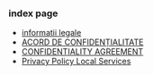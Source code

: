 ### index page
+ [informatii legale](./informatii-legale.md)
+ [ACORD DE CONFIDENȚIALITATE](./acord-de-confidentialitate.md)
+ [CONFIDENTIALITY AGREEMENT](./CONFIDENTIALITY-AGREEMENT.md)
+ [Privacy Policy Local Services](./privacy-policy-app.md)
